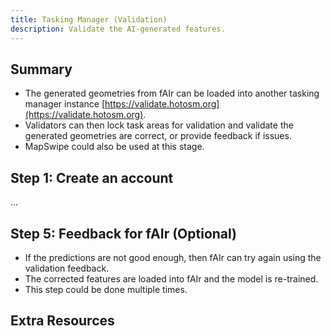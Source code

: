 ```yaml
---
title: Tasking Manager (Validation)
description: Validate the AI-generated features.
---
```


## Summary

- The generated geometries from fAIr can be loaded into another tasking
  manager instance [https://validate.hotosm.org](https://validate.hotosm.org).
- Validators can then lock task areas for validation and validate the generated
  geometries are correct, or provide feedback if issues.
- MapSwipe could also be used at this stage.

## Step 1: Create an account

...

## Step 5: Feedback for fAIr (Optional)

- If the predictions are not good enough, then fAIr can try again using
  the validation feedback.
- The corrected features are loaded into fAIr and the model is re-trained.
- This step could be done multiple times.

## Extra Resources
